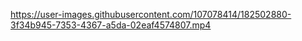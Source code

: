 https://user-images.githubusercontent.com/107078414/182502880-3f34b945-7353-4367-a5da-02eaf4574807.mp4
